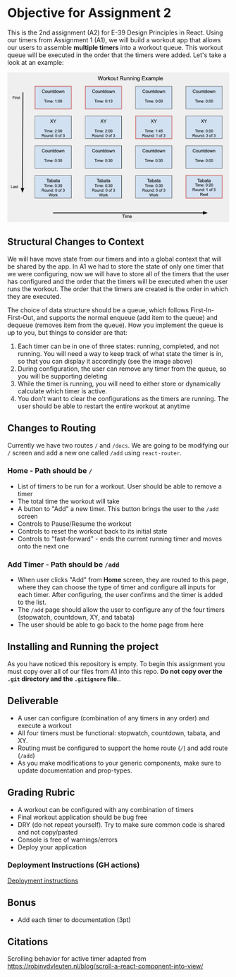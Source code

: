 # Objective for Assignment 2

This is the 2nd assignment (A2) for E-39 Design Principles in React. Using our timers from Assignment 1 (A1), we will build a workout app that allows our users to assemble **multiple timers** into a workout queue. This workout queue will be executed in the order that the timers were added. Let's take a look at an example:

![Workout example 1](images/example_workout.png)

## Structural Changes to Context

We will have move state from our timers and into a global context that will be shared by the app. In A1 we had to store the state of only one timer that we were configuring, now we will have to store all of the timers that the user has configured and the order that the timers will be executed when the user runs the workout. The order that the timers are created is the order in which they are executed.

The choice of data structure should be a queue, which follows First-In-First-Out, and supports the normal enqueue (add item to the queue) and dequeue (removes item from the queue). How you implement the queue is up to you, but things to consider are that:

1. Each timer can be in one of three states: running, completed, and not running. You will need a way to keep track of what state the timer is in, so that you can display it accordingly (see the image above)
2. During configuration, the user can remove any timer from the queue, so you will be supporting deleting
3. While the timer is running, you will need to either store or dynamically calculate which timer is active.
4. You don't want to clear the configurations as the timers are running. The user should be able to restart the entire workout at anytime

## Changes to Routing

Currently we have two routes `/` and `/docs`. We are going to be modifying our `/` screen and add a new one called `/add` using `react-router`.

### Home - Path should be `/`

- List of timers to be run for a workout. User should be able to remove a timer
- The total time the workout will take
- A button to "Add" a new timer. This button brings the user to the `/add` screen
- Controls to Pause/Resume the workout
- Controls to reset the workout back to its initial state
- Controls to "fast-forward" - ends the current running timer and moves onto the next one

### Add Timer - Path should be `/add`

- When user clicks "Add" from **Home** screen, they are routed to this page, where they can choose the type of timer and configure all inputs for each timer. After configuring, the user confirms and the timer is added to the list.
- The `/add` page should allow the user to configure any of the four timers (stopwatch, countdown, XY, and tabata)
- The user should be able to go back to the home page from here

## Installing and Running the project

As you have noticed this repository is empty. To begin this assignment you must copy over all of our files from A1 into this repo. **Do not copy over the `.git` directory and the `.gitignore` file.**.

## Deliverable

- A user can configure (combination of any timers in any order) and execute a workout
- All four timers must be functional: stopwatch, countdown, tabata, and XY.
- Routing must be configured to support the home route (`/`) and add route (`/add`)
- As you make modifications to your generic components, make sure to update documentation and prop-types.

## Grading Rubric

- A workout can be configured with any combination of timers
- Final workout application should be bug free
- DRY (do not repeat yourself). Try to make sure common code is shared and not copy/pasted
- Console is free of warnings/errors
- Deploy your application

### Deployment Instructions (GH actions)

[Deployment instructions](https://github.com/prof-tejera/react-deployment-code#github-actions)

## Bonus

- Add each timer to documentation (3pt)

## Citations

Scrolling behavior for active timer adapted from https://robinvdvleuten.nl/blog/scroll-a-react-component-into-view/
